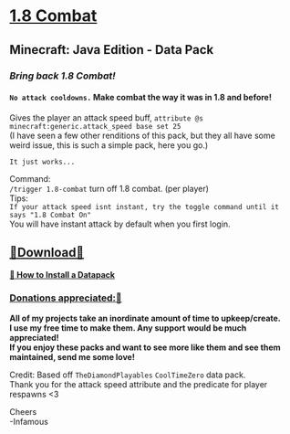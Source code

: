 # [1.8 Combat]()     
## Minecraft: Java Edition - Data Pack  
### *Bring back 1.8 Combat!*    

#### `No attack cooldowns.`  Make combat the way it was in 1.8 and before!  
Gives the player an attack speed buff, `attribute @s minecraft:generic.attack_speed base set 25`  
(I have seen a few other renditions of this pack, but they all have some weird issue, this is such a simple pack, here you go.)  

`It just works...`  

Command:       
`/trigger 1.8-combat` turn off 1.8 combat. (per player)   
Tips:   
`If your attack speed isnt instant, try the toggle command until it says "1.8 Combat On"`   
You will have instant attack by default when you first login.   

## [🔗Download🔗](https://github.com/InfamousMusicify/1.8-Combat/blob/master/Downloads.md)  
__[🔗 How to Install a Datapack](https://www.planetminecraft.com/blog/how-to-download-and-install-minecraft-data-packs/)__     

### [Donations appreciated:🔗](https://www.patreon.com/InfamousMusicify)   
__All of my projects take an inordinate amount of time to upkeep/create.  
I use my free time to make them. Any support would be much appreciated!  
If you enjoy these packs and want to see more like them and see them maintained, send me some love!__    

Credit: Based off `TheDiamondPlayables` `CoolTimeZero` data pack.  
Thank you for the attack speed attribute and the predicate for player respawns <3  

Cheers   
-Infamous   
